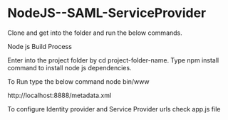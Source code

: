 # NodeJS--SAML-ServiceProvider

Clone and get into the folder and run the below commands.

Node js Build Process

Enter into the project folder by cd project-folder-name.
Type npm install command to install node js dependencies.

To Run type the below command
node bin/www

http://localhost:8888/metadata.xml

To configure Identity provider and Service Provider urls check app.js file



